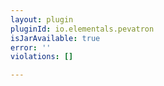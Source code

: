 ```yaml
---
layout: plugin
pluginId: io.elementals.pevatron
isJarAvailable: true
error: ''
violations: []

---
```

